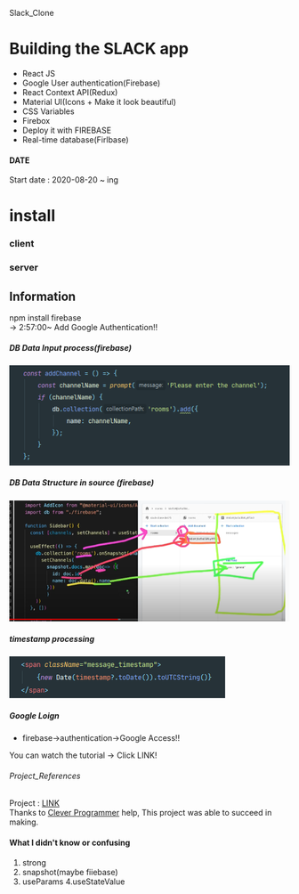 Slack_Clone

# Building the SLACK app
* React JS
* Google User authentication(Firebase)
* React Context API(Redux)
* Material UI(Icons + Make it look beautiful)
* CSS Variables
* Firebox
* Deploy it with FIREBASE
* Real-time database(Firlbase)

#### DATE
Start date : 2020-08-20 ~ ing <br>  

# install

### client 

### server

## Information
npm install firebase<br>
-> 2:57:00~ Add Google Authentication!! <br>

##### DB Data Input process(firebase)
![Add_Database](./image/Add_Database.png)<br>
##### DB Data Structure in source (firebase)
![DB_structure](./image/DB_structure.png) <br>
##### timestamp processing
![timestamp](./image/time.png) <br>




##### Google Loign
* firebase->authentication->Google Access!!<br>
 

You can watch the tutorial -> Click LINK!

###### Project_References 
Project : [LINK](https://www.youtube.com/watch?v=Oo4ziTddOxs) <br>
Thanks to [Clever Programmer](https://www.youtube.com/channel/UCqrILQNl5Ed9Dz6CGMyvMTQ) help, This project was able to succeed in making.

#### What I didn't know or confusing
1. strong
2. snapshot(maybe fiiebase)
3. useParams
4.useStateValue
